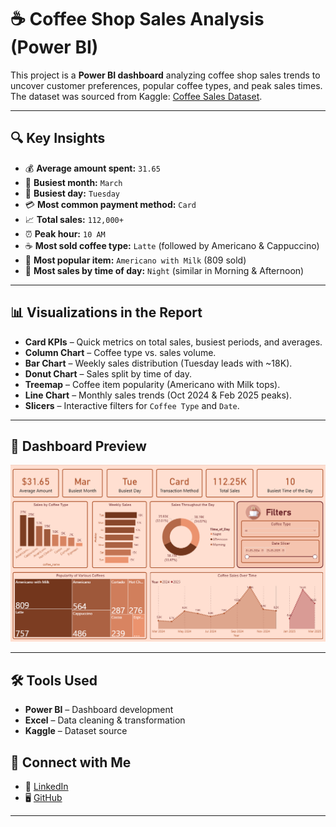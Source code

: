 # ☕ Coffee Shop Sales Analysis (Power BI)

This project is a **Power BI dashboard** analyzing coffee shop sales trends to uncover customer preferences, popular coffee types, and peak sales times.  
The dataset was sourced from Kaggle: [Coffee Sales Dataset](https://www.kaggle.com/datasets/navjotkaushal/coffee-sales-dataset).

---

## 🔍 Key Insights

- 💰 **Average amount spent:** `31.65`
- 📅 **Busiest month:** `March`
- 📆 **Busiest day:** `Tuesday`
- 💳 **Most common payment method:** `Card`
- 📈 **Total sales:** `112,000+`
- ⏰ **Peak hour:** `10 AM`
- ☕ **Most sold coffee type:** `Latte` (followed by Americano & Cappuccino)
- 🥇 **Most popular item:** `Americano with Milk` (809 sold)
- 🌙 **Most sales by time of day:** `Night` (similar in Morning & Afternoon)

---

## 📊 Visualizations in the Report

- **Card KPIs** – Quick metrics on total sales, busiest periods, and averages.  
- **Column Chart** – Coffee type vs. sales volume.  
- **Bar Chart** – Weekly sales distribution (Tuesday leads with ~18K).  
- **Donut Chart** – Sales split by time of day.  
- **Treemap** – Coffee item popularity (Americano with Milk tops).  
- **Line Chart** – Monthly sales trends (Oct 2024 & Feb 2025 peaks).  
- **Slicers** – Interactive filters for `Coffee Type` and `Date`.

---

## 📸 Dashboard Preview

![Coffee Shop Sales Report](https://github.com/divyamehulmakwana-bit/Coffee-Shop-Analysis-using-PowerBi/blob/main/Screenshots/Coffee%20Shop%20Report.png)

---

## 🛠️ Tools Used

- **Power BI** – Dashboard development  
- **Excel** – Data cleaning & transformation  
- **Kaggle** – Dataset source  


## 🔗 Connect with Me

- 💼 [LinkedIn](https://www.linkedin.com/in/divya-mehul-makwana)  
- 🖥️ [GitHub](https://github.com/divyamehulmakwana-bit)

---
